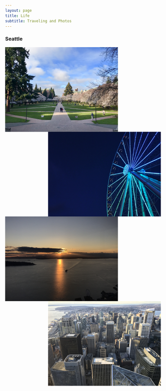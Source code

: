 ```yaml
---
layout: page
title: Life
subtitle: Traveling and Photos
---
```

<!-- 
{% include image.html url="/img/me.jpeg" description="Me" %}

<figure>
    <img src="/img/me.jpeg"
         height="250"
         width="250"
         alt="Elephant at sunset">
    <figcaption>Me</figcaption>
</figure> -->

### Seattle

<img align="left" width="365" height="273" src="/img/s1.jpeg">

<img align="right" width="365" height="273" src="/img/s2.jpeg">

<br/>

<img align="left" width="365" height="273" src="/img/s3.jpeg">

<img align="right" width="365" height="273" src="/img/s4.jpeg">
